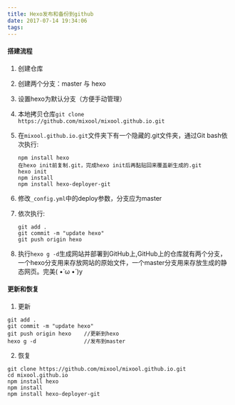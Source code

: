```yaml
---
title: Hexo发布和备份到github
date: 2017-07-14 19:34:06
tags:
---
```

#### 搭建流程  

1. 创建仓库  

2. 创建两个分支：master 与 hexo

3. 设置hexo为默认分支（方便手动管理）

4. 本地拷贝仓库`git clone https://github.com/mixool/mixool.github.io.git`
<!--more-->

5. 在`mixool.github.io.git`文件夹下有一个隐藏的.git文件夹，通过Git bash依次执行:

   ```
   npm install hexo
   在hexo init前复制.git，完成hexo init后再黏贴回来覆盖新生成的.git
   hexo init
   npm install
   npm install hexo-deployer-git
   ```

6. 修改`_config.yml`中的deploy参数，分支应为master

7. 依次执行:
   ```
   git add .
   git commit -m "update hexo"
   git push origin hexo
   ```
8. 执行`hexo g -d`生成网站并部署到GitHub上,GitHub上的仓库就有两个分支，一个hexo分支用来存放网站的原始文件，一个master分支用来存放生成的静态网页。完美( •̀ ω •́ )y  
#### 更新和恢复

   1. 更新  
   ```
   git add .
   git commit -m "update hexo"
   git push origin hexo    //更新到hexo
   hexo g -d               //发布到master
   ```
   2. 恢复  
   ```
   git clone https://github.com/mixool/mixool.github.io.git
   cd mixool.github.io
   npm install hexo
   npm install
   npm install hexo-deployer-git
   ```